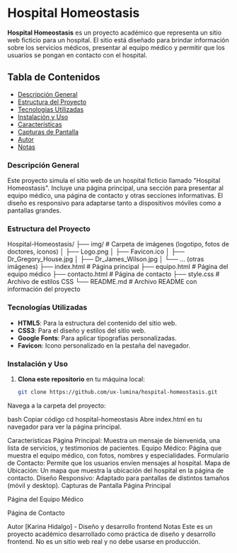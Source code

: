 # Hospital Homeostasis

**Hospital Homeostasis** es un proyecto académico que representa un sitio web ficticio para un hospital. El sitio está diseñado para brindar información sobre los servicios médicos, presentar al equipo médico y permitir que los usuarios se pongan en contacto con el hospital.

## Tabla de Contenidos
- [Descripción General](#descripción-general)
- [Estructura del Proyecto](#estructura-del-proyecto)
- [Tecnologías Utilizadas](#tecnologías-utilizadas)
- [Instalación y Uso](#instalación-y-uso)
- [Características](#características)
- [Capturas de Pantalla](#capturas-de-pantalla)
- [Autor](#autor)
- [Notas](#notas)

### Descripción General

Este proyecto simula el sitio web de un hospital ficticio llamado "Hospital Homeostasis". Incluye una página principal, una sección para presentar al equipo médico, una página de contacto y otras secciones informativas. El diseño es responsivo para adaptarse tanto a dispositivos móviles como a pantallas grandes.

### Estructura del Proyecto

Hospital-Homeostasis/ ├── img/ # Carpeta de imágenes (logotipo, fotos de doctores, íconos) │ ├── Logo.png │ ├── Favicon.ico │ ├── Dr_Gregory_House.jpg │ ├── Dr_James_Wilson.jpg │ └── ... (otras imágenes) ├── index.html # Página principal ├── equipo.html # Página del equipo médico ├── contacto.html # Página de contacto ├── style.css # Archivo de estilos CSS └── README.md # Archivo README con información del proyecto


### Tecnologías Utilizadas

- **HTML5**: Para la estructura del contenido del sitio web.
- **CSS3**: Para el diseño y estilos del sitio web.
- **Google Fonts**: Para aplicar tipografías personalizadas.
- **Favicon**: Icono personalizado en la pestaña del navegador.

### Instalación y Uso

1. **Clona este repositorio** en tu máquina local:
   ```bash
   git clone https://github.com/ux-lumina/hospital-homeostasis.git

Navega a la carpeta del proyecto:

bash
Copiar código
cd hospital-homeostasis
Abre index.html en tu navegador para ver la página principal.

Características
Página Principal: Muestra un mensaje de bienvenida, una lista de servicios, y testimonios de pacientes.
Equipo Médico: Página que muestra el equipo médico, con fotos, nombres y especialidades.
Formulario de Contacto: Permite que los usuarios envíen mensajes al hospital.
Mapa de Ubicación: Un mapa que muestra la ubicación del hospital en la página de contacto.
Diseño Responsivo: Adaptado para pantallas de distintos tamaños (móvil y desktop).
Capturas de Pantalla
Página Principal

Página del Equipo Médico

Página de Contacto

Autor
[Karina Hidalgo] - Diseño y desarrollo frontend
Notas
Este es un proyecto académico desarrollado como práctica de diseño y desarrollo frontend. No es un sitio web real y no debe usarse en producción.